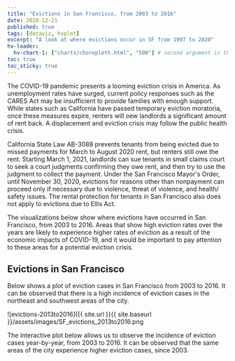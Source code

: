 ```yaml
---
title: "Evictions in San Francisco, from 2003 to 2016"
date: 2020-12-21
published: true
tags: [dataviz, hvplot]
excerpt: "A look at where evictions occur in SF from 1997 to 2020"
hv-loader:
  hv-chart-1: ["charts/choropleth.html", "500"] # second argument is the height
toc: true
toc_sticky: true
---
```


The COVID-19 pandemic presents a looming eviction crisis in America. As unemployment rates have surged, current policy responses such as the CARES Act may be insufficient to provide families with enough support. While states such as California have passed temporary eviction moratoria, once these measures expire, renters will oew landlords a significant amount of rent back. A displacement and eviction crisis may follow the public health crisis. 

California State Law AB-3088 prevents tenants from being evicted due to missed payments for March to August 2020 rent, but renters still owe the rent. Starting March 1, 2021, landlords can sue tenants in small claims court to seek a court judgments confirming they owe rent, and then try to use the judgment to collect the payment. Under the San Francisco Mayor's Order, until November 30, 2020, evictions for reasons other than nonpayment can proceed only if necessary due to violence, threat of violence, and health/ safety issues. The rental protection for tenants in San Francisco also does not apply to evictions due to Ellis Act. 

The visualizations below show where evictions have occurred in San Francisco, from 2003 to 2016. Areas that show high eviction rates over the years are likely to experience higher rates of eviction as a result of the economic impacts of COVID-19, and it would be important to pay attention to these areas for a potential eviction crisis. 


## Evictions in San Francisco 

Below shows a plot of eviction cases in San Francisco from 2003 to 2016. It can be observed that there is a high incidence of eviction cases in the northeast and southwest areas of the city. 

![evictions-2013to2016]({{ site.url }}{{ site.baseurl }}/assets/images/SF_evictions_2013to2016.png


The interactive plot below allows us to observe the incidence of eviction cases year-by-year, from 2003 to 2016. It can be observed that the same areas of the city experience higher eviction cases, since 2003. 

<div id="hv-chart-1"></div>

